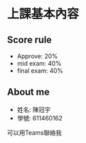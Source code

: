 # 上課基本內容

## Score rule

- Approve: 20%
- mid exam: 40%
- final exam: 40%

## About me
-  姓名: 陳冠宇
-  學號: 611460162

可以用Teams聯絡我